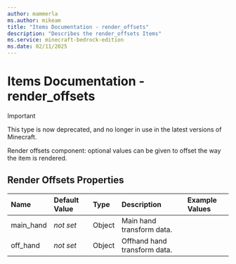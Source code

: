 ```yaml
---
author: mammerla
ms.author: mikeam
title: "Items Documentation - render_offsets"
description: "Describes the render_offsets Items"
ms.service: minecraft-bedrock-edition
ms.date: 02/11/2025 
---
```


# Items Documentation - render_offsets

> [!IMPORTANT]
> This type is now deprecated, and no longer in use in the latest versions of Minecraft.

Render offsets component: optional values can be given to offset the way the item is rendered.


## Render Offsets Properties

|Name       |Default Value |Type |Description |Example Values |
|:----------|:-------------|:----|:-----------|:------------- |
| main_hand | *not set* | Object | Main hand transform data. |  | 
| off_hand | *not set* | Object | Offhand hand transform data. |  | 